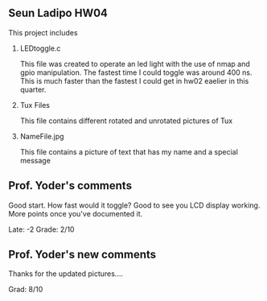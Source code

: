 ## Seun Ladipo HW04

This project includes

1. LEDtoggle.c 

	This file was created to operate an led light with the use of nmap and gpio manipulation.
	The fastest time I could toggle was around 400 ns. This is much faster than the fastest I could get in hw02 eaelier in this quarter.
	
2. Tux Files
	
	This file contains different rotated and unrotated pictures of Tux

3. NameFile.jpg
	
	This file contains a picture of text that has my name and a special message

## Prof. Yoder's comments

Good start.  How fast would it toggle?
Good to see you LCD display working. More points once you've documented it.


Late: -2
Grade:  2/10

## Prof. Yoder's new comments
Thanks for the updated pictures....

Grad:  8/10